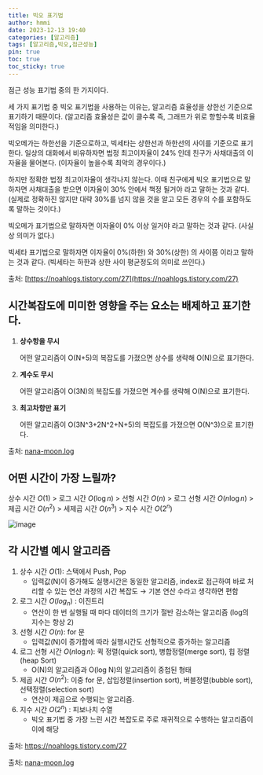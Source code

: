 ```yaml
---
title: 빅오 표기법
author: hmmi
date: 2023-12-13 19:40
categories: [알고리즘]
tags: [알고리즘,빅오,점근성능]
pin: true
toc: true
toc_sticky: true
---
```

점근 성능 표기법 중의 한 가지이다.

세 가지 표기법 중 빅오 표기법을 사용하는 이유는, 알고리즘 효율성을 상한선 기준으로 표기하기 때문이다. (알고리즘 효율성은 값이 클수록 즉, 그래프가 위로 향할수록 비효율적임을 의미한다.)

빅오메가는 하한선을 기준으로하고, 빅세타는 상한선과 하한선의 사이를 기준으로 표기한다. 일상의 대화에서 비유하자면 법정 최고이자율이 24% 인데 친구가 사채대출의 이자율을 물어본다. (이자율이 높을수록 최악의 경우이다.)

하지만 정확한 법정 최고이자율이 생각나지 않는다. 이때 친구에게 빅오 표기법으로 말하자면 사채대출을 받으면 이자율이 30% 안에서 책정 될거야 라고 말하는 것과 같다. (실제로 정확하진 않지만 대략 30%를 넘지 않을 것을 알고 모든 경우의 수를 포함하도록 말하는 것이다.)

빅오메가 표기법으로 말하자면 이자율이 0% 이상 일거야 라고 말하는 것과 같다. (사실상 의미가 없다.)

빅세타 표기법으로 말하자면 이자율이 0%(하한) 와 30%(상한) 의 사이쯤 이라고 말하는 것과 같다. (빅세타는 하한과 상한 사이 평균정도의 의미로 쓰인다.)

출처: [https://noahlogs.tistory.com/27](https://noahlogs.tistory.com/27) 

## 시간복잡도에 미미한 영향을 주는 요소는 배제하고 표기한다.

1. **상수항을 무시**
    
    어떤 알고리즘이 O(N+5)의 복잡도를 가졌으면 상수를 생략해 O(N)으로 표기한다.
    
2. **계수도 무시**
    
    어떤 알고리즘이 O(3N)의 복잡도를 가졌으면 계수를 생략해 O(N)으로 표기한다.
    
3. **최고차항만 표기**
    
    어떤 알고리즘이 O(3N^3+2N^2+N+5)의 복잡도를 가졌으면 O(N^3)으로 표기한다.

출처: [nana-moon.log](https://velog.io/@nana-moon/%EC%95%8C%EA%B3%A0%EB%A6%AC%EC%A6%98-%EB%B9%85%EC%98%A4-%ED%91%9C%EA%B8%B0%EB%B2%95big-O-notation%EC%9D%B4%EB%9E%80)

## 어떤 시간이 가장 느릴까?
상수 시간 $O(1)$ > 로그 시간 $O(\log n)$ > 선형 시간 $O(n)$ > 로그 선형 시간 $O(n \log n)$ > 제곱 시간 $O(n^2)$ > 세제곱 시간 $O(n^3)$ > 지수 시간 $O(2^n)$

![image](https://github.com/hmmiii/hmmiii.github.io/assets/89797257/85f2522d-8144-43b6-9454-b9a118c616cc)



## 각 시간별 예시 알고리즘

1. 상수 시간 $O(1)$: 스택에서 Push, Pop 
	- 입력값(N)이 증가해도 실행시간은 동일한 알고리즘, index로 접근하여 바로 처리할 수 있는 연산 과정의 시간 복잡도 → 기본 연산 수라고 생각하면 편함
2. 로그 시간 $O(log_n)$ : 이진트리 
	- 연산이 한 번 실행될 때 마다 데이터의 크기가 절반 감소하는 알고리즘 (log의 지수는 항상 2)
3. 선형 시간 $O(n)$: for 문 
	- 입력값(N)이 증가함에 따라 실행시간도 선형적으로 증가하는 알고리즘
4. 로그 선형 시간 $O(n \log n)$: 퀵 정렬(quick sort), 병합정렬(merge sort), 힙 정렬(heap Sort)
	- O(N)의 알고리즘과 O(log N)의 알고리즘이 중첩된 형태
5. 제곱 시간 $O(n^2)$: 이중 for 문, 삽입정렬(insertion sort), 버블정렬(bubble sort), 선택정렬(selection sort)
	- 연산이 제곱으로 수행되는 알고리즘.
6. 지수 시간 $O(2^n)$ : 피보나치 수열
	- 빅오 표기법 중 가장 느린 시간 복잡도로 주로 재귀적으로 수행하는 알고리즘이 이에 해당

출처: https://noahlogs.tistory.com/27

출처: [nana-moon.log](https://velog.io/@nana-moon/%EC%95%8C%EA%B3%A0%EB%A6%AC%EC%A6%98-%EB%B9%85%EC%98%A4-%ED%91%9C%EA%B8%B0%EB%B2%95big-O-notation%EC%9D%B4%EB%9E%80)


